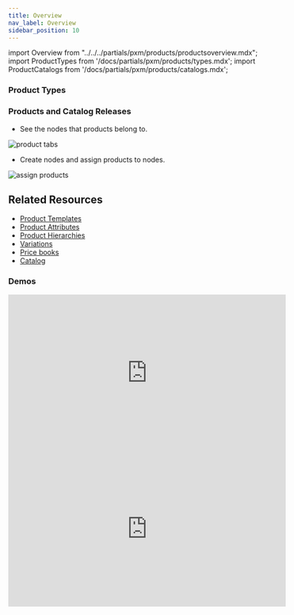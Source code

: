 ```yaml
---
title: Overview
nav_label: Overview
sidebar_position: 10
---
```


import Overview from "../../../partials/pxm/products/productsoverview.mdx";
import ProductTypes from '/docs/partials/pxm/products/types.mdx';
import ProductCatalogs from '/docs/partials/pxm/products/catalogs.mdx';

<Overview></Overview>

### Product Types
      
<ProductTypes> </ProductTypes>

### Products and Catalog Releases

<ProductCatalogs> </ProductCatalogs>

- See the nodes that products belong to.

![product tabs](/assets/product-tabs-gifs.gif)

- Create nodes and assign products to nodes.

![assign products](/assets/assign_node.gif)

## Related Resources

- [Product Templates](/docs/commerce-manager/product-experience-manager/Products/add-product-templates)
- [Product Attributes](/docs/commerce-manager/product-experience-manager/extending-products/templates)
- [Product Hierarchies](/docs/commerce-manager/product-experience-manager/hierarchies/overview)
- [Variations](/docs/commerce-manager/product-experience-manager/variations/assign-variations-build-child-products)
- [Price books](/docs/commerce-manager/product-experience-manager/pricebooks/pxm-pricebooks)
- [Catalog](/docs/commerce-manager/product-experience-manager/catalogs/catalog-configuration)

### Demos

<iframe width="560" height="315" src="https://www.youtube.com/embed/SdaSEgA5rTc" title="Understanding Products in Product Experience Manager" frameborder="0" allow="accelerometer; autoplay; clipboard-write; encrypted-media; gyroscope; picture-in-picture; web-share" referrerpolicy="strict-origin-when-cross-origin" allowfullscreen></iframe>
<iframe width="560" height="315" src="https://www.youtube.com/embed/_VoXvL9qKPo" title="Product and Hierarchy Management" frameborder="0" allow="accelerometer; autoplay; clipboard-write; encrypted-media; gyroscope; picture-in-picture; web-share" referrerpolicy="strict-origin-when-cross-origin" allowfullscreen></iframe>
